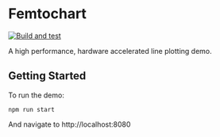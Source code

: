 # Femtochart

[![Build and test](https://github.com/progbits/femtochart-js/actions/workflows/build.yaml/badge.svg?branch=main)](https://github.com/progbits/femtochart-js/actions/workflows/build.yaml)

A high performance, hardware accelerated line plotting demo.

## Getting Started

To run the demo:

```shell
npm run start
```

And navigate to http://localhost:8080
